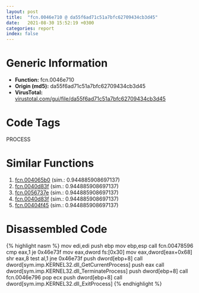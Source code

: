 ```yaml
---
layout: post
title:  "fcn.0046e710 @ da55f6ad71c51a7bfc62709434cb3d45"
date:   2021-08-30 15:52:19 +0300
categories: report
index: false
---
```


# Generic Information
- **Function:** fcn.0046e710
- **Origin (md5):** da55f6ad71c51a7bfc62709434cb3d45
- **VirusTotal:** [virustotal.com/gui/file/da55f6ad71c51a7bfc62709434cb3d45][virustotal_ref]

# Code Tags
<span class="tag" id="PROCESS">PROCESS</span>


# Similar Functions

1. [fcn.004065b0][similar_1_ref] (sim.: 0.944885908697137)
2. [fcn.0040d83f][similar_2_ref] (sim.: 0.944885908697137)
3. [fcn.0056737e][similar_3_ref] (sim.: 0.944885908697137)
4. [fcn.0040d83f][similar_4_ref] (sim.: 0.944885908697137)
5. [fcn.00404f45][similar_5_ref] (sim.: 0.944885908697137)


# Disassembled Code

{% highlight nasm %}
mov edi,edi
push ebp
mov ebp,esp
call fcn.00478596
cmp eax,1
je 0x46e73f
mov eax,dword fs:[0x30]
mov eax,dword[eax+0x68]
shr eax,8
test al,1
jne 0x46e73f
push dword[ebp+8]
call dword[sym.imp.KERNEL32.dll_GetCurrentProcess]
push eax
call dword[sym.imp.KERNEL32.dll_TerminateProcess]
push dword[ebp+8]
call fcn.0046e796
pop ecx
push dword[ebp+8]
call dword[sym.imp.KERNEL32.dll_ExitProcess]
{% endhighlight %}


[similar_1_ref]: /report/fcn.004065b0@d6cd3ce17e4e9b2b6c53653d5a372928
[similar_2_ref]: /report/fcn.0040d83f@339149a6ceaff8ec9831ebc6113adb23
[similar_3_ref]: /report/fcn.0056737e@9c2b894b84f59672d8be2e984066f76f
[similar_4_ref]: /report/fcn.0040d83f@0b073c89b077a27e3496540be7574e33
[similar_5_ref]: /report/fcn.00404f45@df122b321cb85208f7078f98486a1c28
[virustotal_ref]: https://www.virustotal.com/gui/file/da55f6ad71c51a7bfc62709434cb3d45